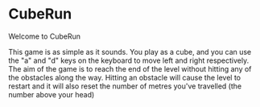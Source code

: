 # CubeRun
Welcome to CubeRun

This game is as simple as it sounds. You play as a cube, and you can use the "a" and "d" keys on the keyboard to move left and right respectively. The aim of the game is to reach the end of the level without hitting any of the obstacles along the way. Hitting an obstacle will cause the level to restart and it will also reset the number of metres you've travelled (the number above your head)
